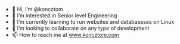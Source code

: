 - 👋 Hi, I’m @koncztom
- 👀 I’m interested in Senior level Engineering
- 🌱 I’m currently learning to run websites and databaseses on Linux
- 💞️ I’m looking to collaborate on any type of development
- 📫 How to reach me at www.koncztom.com

<!---
koncztom/koncztom is a ✨ special ✨ repository because its `README.md` (this file) appears on your GitHub profile.
You can click the Preview link to take a look at your changes.
--->
